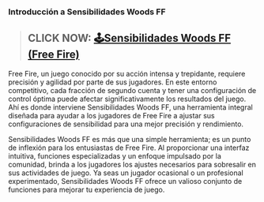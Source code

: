 ### Introducción a Sensibilidades Woods FF

> ## CLICK NOW: [🕹Sensibilidades Woods FF (Free Fire)](https://shorturl.at/ArJWa)

Free Fire, un juego conocido por su acción intensa y trepidante, requiere precisión y agilidad por parte de sus jugadores. En este entorno competitivo, cada fracción de segundo cuenta y tener una configuración de control óptima puede afectar significativamente los resultados del juego. Ahí es donde interviene Sensibilidades Woods FF, una herramienta integral diseñada para ayudar a los jugadores de Free Fire a ajustar sus configuraciones de sensibilidad para una mejor precisión y rendimiento.

Sensibilidades Woods FF es más que una simple herramienta; es un punto de inflexión para los entusiastas de Free Fire. Al proporcionar una interfaz intuitiva, funciones especializadas y un enfoque impulsado por la comunidad, brinda a los jugadores los ajustes necesarios para sobresalir en sus actividades de juego. Ya seas un jugador ocasional o un profesional experimentado, Sensibilidades Woods FF ofrece un valioso conjunto de funciones para mejorar tu experiencia de juego.
